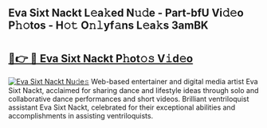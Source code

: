 ## Eva Sixt Nackt L𝚎a𝚔ed N𝚞𝚍e - Part-bfU Vi𝚍𝚎o P𝚑𝚘tos - H𝚘𝚝 O𝚗𝚕yf𝚊ns L𝚎a𝚔s 3amBK

# <h2><a href="http://kff0nhk.oniu.top/?m=Eva+Sixt+Nackt">🔗👉 🔴 Eva Sixt Nackt P𝚑ot𝚘𝚜 V𝚒d𝚎o</a></h2>

[![Eva Sixt Nackt Nu𝚍e𝚜](https://i.imgur.com/0qMVB7G.gif)](http://kff0nhk.oniu.top/?m=Eva+Sixt+Nackt)
Web-based entertainer and digital media artist Eva Sixt Nackt, acclaimed for sharing dance and lifestyle ideas through solo and collaborative dance performances and short videos. Brilliant ventriloquist assistant Eva Sixt Nackt, celebrated for their exceptional abilities and accomplishments in assisting ventriloquists.  
